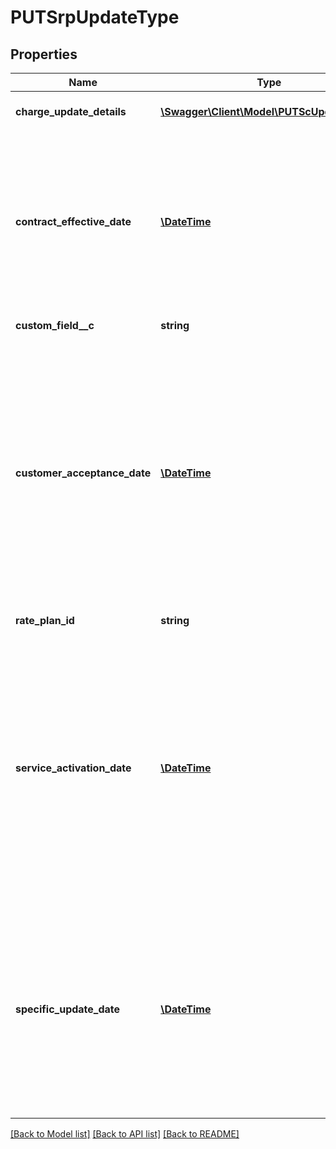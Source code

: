 # PUTSrpUpdateType

## Properties
Name | Type | Description | Notes
------------ | ------------- | ------------- | -------------
**charge_update_details** | [**\Swagger\Client\Model\PUTScUpdateType[]**](PUTScUpdateType.md) | Container for one or more product rate plan charges. | [optional] 
**contract_effective_date** | [**\DateTime**](Date.md) | The date when the amendment changes take effect. The format of the date is yyyy-mm-dd.  If there is already a future-dated Update Product amendment on the subscription, the &#x60;specificUpdateDate&#x60; field will be used instead of this field to specify when the Update Product amendment takes effect. | 
**custom_field__c** | **string** | Any custom fields defined for this object. | [optional] 
**customer_acceptance_date** | [**\DateTime**](Date.md) | The date when the customer accepts the contract in yyyy-mm-dd format.  If this field is not set:  * If the &#x60;serviceActivationDate&#x60; field is not set, the value of this field is set to be the contract effective date. * If the &#x60;serviceActivationDate&#x60; field is set, the value of this field is set to be the service activation date.  The billing trigger dates must follow this rule:  contractEffectiveDate &lt;&#x3D; serviceActivationDate &lt;&#x3D; contractAcceptanceDate | [optional] 
**rate_plan_id** | **string** | ID of a rate plan for this subscription. | 
**service_activation_date** | [**\DateTime**](Date.md) | The date when the update amendment is activated in yyyy-mm-dd format.  You must specify a Service Activation date if the Customer Acceptance date is set. If the Customer Acceptance date is not set, the value of the &#x60;serviceActivationDate&#x60; field defaults to be the Contract Effective Date.  The billing trigger dates must follow this rule:  contractEffectiveDate &lt;&#x3D; serviceActivationDate &lt;&#x3D; contractAcceptanceDate | [optional] 
**specific_update_date** | [**\DateTime**](Date.md) | The date when the Update Product amendment takes effect. This field is only applicable if there is already a future-dated Update Product amendment on the subscription. The format of the date is yyyy-mm-dd.  Required only for Update Product amendments if there is already a future-dated Update Product amendment on the subscription. | [optional] 

[[Back to Model list]](../README.md#documentation-for-models) [[Back to API list]](../README.md#documentation-for-api-endpoints) [[Back to README]](../README.md)


